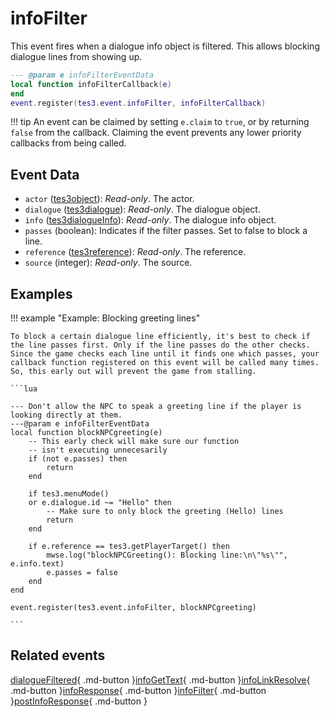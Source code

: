 # infoFilter
<div class="search_terms" style="display: none">infofilter</div>

<!---
	This file is autogenerated. Do not edit this file manually. Your changes will be ignored.
	More information: https://github.com/MWSE/MWSE/tree/master/docs
-->

This event fires when a dialogue info object is filtered. This allows blocking dialogue lines from showing up.

```lua
--- @param e infoFilterEventData
local function infoFilterCallback(e)
end
event.register(tes3.event.infoFilter, infoFilterCallback)
```

!!! tip
	An event can be claimed by setting `e.claim` to `true`, or by returning `false` from the callback. Claiming the event prevents any lower priority callbacks from being called.

## Event Data

* `actor` ([tes3object](../../types/tes3object)): *Read-only*. The actor.
* `dialogue` ([tes3dialogue](../../types/tes3dialogue)): *Read-only*. The dialogue object.
* `info` ([tes3dialogueInfo](../../types/tes3dialogueInfo)): *Read-only*. The dialogue info object.
* `passes` (boolean): Indicates if the filter passes. Set to false to block a line.
* `reference` ([tes3reference](../../types/tes3reference)): *Read-only*. The reference.
* `source` (integer): *Read-only*. The source.

## Examples

!!! example "Example: Blocking greeting lines"

	To block a certain dialogue line efficiently, it's best to check if the line passes first. Only if the line passes do the other checks. Since the game checks each line until it finds one which passes, your callback function registered on this event will be called many times. So, this early out will prevent the game from stalling.

	```lua
	
	--- Don't allow the NPC to speak a greeting line if the player is looking directly at them.
	---@param e infoFilterEventData
	local function blockNPCgreeting(e)
		-- This early check will make sure our function
		-- isn't executing unnecesarily
		if (not e.passes) then
			return
		end
	
		if tes3.menuMode()
		or e.dialogue.id ~= "Hello" then
			-- Make sure to only block the greeting (Hello) lines
			return
		end
	
		if e.reference == tes3.getPlayerTarget() then
			mwse.log("blockNPCGreeting(): Blocking line:\n\"%s\"", e.info.text)
			e.passes = false
		end
	end
	
	event.register(tes3.event.infoFilter, blockNPCgreeting)

	```


## Related events

[dialogueFiltered](../dialogueFiltered/){ .md-button }[infoGetText](../infoGetText/){ .md-button }[infoLinkResolve](../infoLinkResolve/){ .md-button }[infoResponse](../infoResponse/){ .md-button }[infoFilter](../infoFilter/){ .md-button }[postInfoResponse](../postInfoResponse/){ .md-button }

